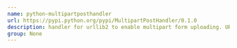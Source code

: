 ```yaml
---
name: python-multipartposthandler
url: https://pypi.python.org/pypi/MultipartPostHandler/0.1.0
description: handler for urllib2 to enable multipart form uploading. URL : https://pypi.python.org/pypi/MultipartPostHandler/0.1.0 Groups : None
group: None
---
```

